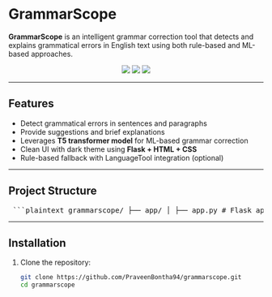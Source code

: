 # GrammarScope

**GrammarScope** is an intelligent grammar correction tool that detects and explains grammatical errors in English text using both rule-based and ML-based approaches.

<p align="center">
  <img src="https://img.shields.io/badge/Python-3.12-blue" />
  <img src="https://img.shields.io/badge/Flask-%20deployed-success" />
  <img src="https://img.shields.io/badge/Model-T5-small-green" />
</p>

---

## Features

-  Detect grammatical errors in sentences and paragraphs  
-  Provide suggestions and brief explanations  
-  Leverages **T5 transformer model** for ML-based grammar correction  
-  Clean UI with dark theme using **Flask + HTML + CSS**  
-  Rule-based fallback with LanguageTool integration (optional)

---

##  Project Structure
<pre> ```plaintext grammarscope/ ├── app/ │ ├── app.py # Flask application entry point │ ├── templates/ │ │ └── index.html # UI template for Flask │ ├── static/ │ │ └── style.css # Custom CSS styles (optional) │ └── utils/ │ └── grammar_utils.py # Grammar correction logic and model loading ├── data/ │ └── processed/ │ └── dataset.csv # Preprocessed training data ├── models/ │ └── grammar_corrector_t5/ # Fine-tuned T5 model files (excluded from repo) ├── logs/ # Training logs directory └── README.md # Project documentation ``` </pre>

---

## Installation

1. Clone the repository:

   ```bash
   git clone https://github.com/PraveenBontha94/grammarscope.git
   cd grammarscope
